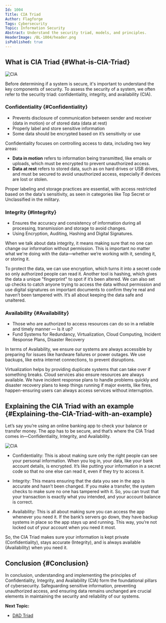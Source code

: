 ```yaml
---
Id: 1004
Title: CIA Triad
Author: Flagforge
Tags: Cybersecurity
Topic: Information Security
Abstract: Understand the security triad, models, and principles.
HeaderImage: /BL-1004/header.png
isPublished: true
---
```


## What is CIA Triad {#What-is-CIA-Triad}
![CIA](/BL-1004/cia.png)

Before determining if a system is secure, it's important to understand the key components of security. To assess the security of a system, we often refer to the security triad: confidentiality, integrity, and availability (CIA).

### Confidentiality {#Confidentiality}

- Prevents disclosure of communication between sender and receiver (data in motion) or of stored data (data at rest)
- Properly label and store sensitive information
- Some data should be encrypted based on it’s sensitivity or use

Confidentiality focuses on controlling access to data, including two key areas:
- <b>Data in motion</b> refers to information being transmitted, like emails or uploads, which must be encrypted to prevent unauthorized access. 
- <b>Data at rest</b> refers to stored data, such as on hard drives or USB drives, and must be secured to avoid unauthorized access, especially if devices are lost or stolen. 

Proper labeling and storage practices are essential, with access restricted based on the data's sensitivity, as seen in categories like Top Secret or Unclassified in the military.

### Integrity {#Integrity}
- Ensures the accuracy and consistency of information during all processing, transmission and storage to avoid changes.
- Using Encryption, Auditing, Hashing and Digital Signatures.

When we talk about data integrity, it means making sure that no one can change our information without permission. This is important no matter what we're doing with the data—whether we’re working with it, sending it, or storing it. 

To protect the data, we can use encryption, which turns it into a secret code so only authorized people can read it. Another tool is hashing, which gives the data a unique "fingerprint" to spot if it’s been altered. We can also set up checks to catch anyone trying to access the data without permission and use digital signatures on important documents to confirm they’re real and haven’t been tampered with. It’s all about keeping the data safe and unaltered.

### Availability {#Availability}
- Those who are authorized to access resources can do so in a reliable and timely manner — Is it up?
- Fund Systems for Redundancy, Virtualization, Cloud Computing, Incident Response Plans, Disaster Recovery

In terms of Availability, we ensure our systems are always accessible by preparing for issues like hardware failures or power outages. We use backups, like extra internet connections, to prevent disruptions.

Virtualization helps by providing duplicate systems that can take over if something breaks. Cloud services also ensure resources are always available. We have incident response plans to handle problems quickly and disaster recovery plans to keep things running if major events, like fires, happen-ensuring users can always access services without interruption.

## Explaining the CIA Triad with an example {#Explaining-the-CIA-Triad-with-an-example}

Let’s say you’re using an online banking app to check your balance or transfer money. The app has to be secure, and that’s where the CIA Triad comes in—Confidentiality, Integrity, and Availability.

![CIA](/BL-1004/example.png)

- Confidentiality: This is about making sure only the right people can see your personal information. When you log in, your data, like your bank account details, is encrypted. It’s like putting your information in a secret code so that no one else can read it, even if they try to access it.

- Integrity: This means ensuring that the data you see in the app is accurate and hasn’t been changed. If you make a transfer, the system checks to make sure no one has tampered with it. So, you can trust that your transaction is exactly what you intended, and your account balance is correct.

- Availability: This is all about making sure you can access the app whenever you need it. If the bank’s servers go down, they have backup systems in place so the app stays up and running. This way, you’re not locked out of your account when you need it most.

So, the CIA Triad makes sure your information is kept private (Confidentiality), stays accurate (Integrity), and is always available (Availability) when you need it.

## Conclusion {#Conclusion}
In conclusion, understanding and implementing the principles of Confidentiality, Integrity, and Availability (CIA) form the foundational pillars of cybersecurity. Safeguarding sensitive information, preventing unauthorized access, and ensuring data remains unchanged are crucial elements in maintaining the security and reliability of our systems. 

**Next Topic:**
- <a href="/blogs/dad-triad" target="_blank">DAD Triad</a>